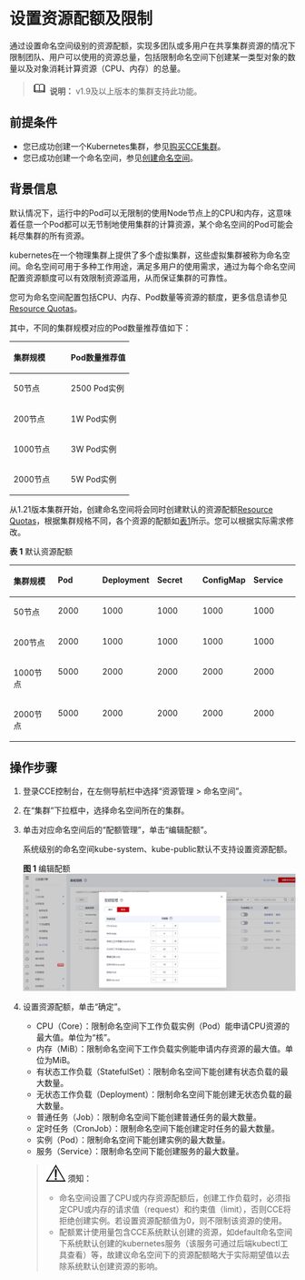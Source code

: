 # 设置资源配额及限制<a name="cce_01_0287"></a>

通过设置命名空间级别的资源配额，实现多团队或多用户在共享集群资源的情况下限制团队、用户可以使用的资源总量，包括限制命名空间下创建某一类型对象的数量以及对象消耗计算资源（CPU、内存）的总量。

>![](public_sys-resources/icon-note.gif) **说明：** 
>v1.9及以上版本的集群支持此功能。

## 前提条件<a name="section1974410198410"></a>

-   您已成功创建一个Kubernetes集群，参见[购买CCE集群](购买CCE集群.md)。
-   您已成功创建一个命名空间，参见[创建命名空间](创建命名空间.md)。

## 背景信息<a name="section161820104912"></a>

默认情况下，运行中的Pod可以无限制的使用Node节点上的CPU和内存，这意味着任意一个Pod都可以无节制地使用集群的计算资源，某个命名空间的Pod可能会耗尽集群的所有资源。

kubernetes在一个物理集群上提供了多个虚拟集群，这些虚拟集群被称为命名空间。命名空间可用于多种工作用途，满足多用户的使用需求，通过为每个命名空间配置资源额度可以有效限制资源滥用，从而保证集群的可靠性。

您可为命名空间配置包括CPU、内存、Pod数量等资源的额度，更多信息请参见[Resource Quotas](https://kubernetes.io/docs/concepts/policy/resource-quotas/?spm=a2c4g.11186623.2.8.d882712bd1i8ae)。

其中，不同的集群规模对应的Pod数量推荐值如下：

<a name="table76941619287"></a>
<table><thead align="left"><tr id="row207441417281"><th class="cellrowborder" valign="top" width="47.81%" id="mcps1.1.3.1.1"><p id="p18744812287"><a name="p18744812287"></a><a name="p18744812287"></a>集群规模</p>
</th>
<th class="cellrowborder" valign="top" width="52.190000000000005%" id="mcps1.1.3.1.2"><p id="p4744717288"><a name="p4744717288"></a><a name="p4744717288"></a>Pod数量推荐值</p>
</th>
</tr>
</thead>
<tbody><tr id="row1974421112811"><td class="cellrowborder" valign="top" width="47.81%" headers="mcps1.1.3.1.1 "><p id="p1174471132818"><a name="p1174471132818"></a><a name="p1174471132818"></a>50节点</p>
</td>
<td class="cellrowborder" valign="top" width="52.190000000000005%" headers="mcps1.1.3.1.2 "><p id="p574411111288"><a name="p574411111288"></a><a name="p574411111288"></a>2500 Pod实例</p>
</td>
</tr>
<tr id="row16744171192814"><td class="cellrowborder" valign="top" width="47.81%" headers="mcps1.1.3.1.1 "><p id="p974412110289"><a name="p974412110289"></a><a name="p974412110289"></a>200节点</p>
</td>
<td class="cellrowborder" valign="top" width="52.190000000000005%" headers="mcps1.1.3.1.2 "><p id="p4744414285"><a name="p4744414285"></a><a name="p4744414285"></a>1W Pod实例</p>
</td>
</tr>
<tr id="row1744611281"><td class="cellrowborder" valign="top" width="47.81%" headers="mcps1.1.3.1.1 "><p id="p07444111282"><a name="p07444111282"></a><a name="p07444111282"></a>1000节点</p>
</td>
<td class="cellrowborder" valign="top" width="52.190000000000005%" headers="mcps1.1.3.1.2 "><p id="p3744141152816"><a name="p3744141152816"></a><a name="p3744141152816"></a>3W Pod实例</p>
</td>
</tr>
<tr id="row174413132813"><td class="cellrowborder" valign="top" width="47.81%" headers="mcps1.1.3.1.1 "><p id="p1974413118283"><a name="p1974413118283"></a><a name="p1974413118283"></a>2000节点</p>
</td>
<td class="cellrowborder" valign="top" width="52.190000000000005%" headers="mcps1.1.3.1.2 "><p id="p57441117288"><a name="p57441117288"></a><a name="p57441117288"></a>5W Pod实例</p>
</td>
</tr>
</tbody>
</table>

从1.21版本集群开始，创建命名空间将会同时创建默认的资源配额[Resource Quotas](https://kubernetes.io/docs/concepts/policy/resource-quotas/?spm=a2c4g.11186623.2.8.d882712bd1i8ae)，根据集群规格不同，各个资源的配额如[表1](#table371165714613)所示。您可以根据实际需求修改。

**表 1**  默认资源配额

<a name="table371165714613"></a>
<table><thead align="left"><tr id="row371135714462"><th class="cellrowborder" valign="top" width="16.666666666666664%" id="mcps1.2.7.1.1"><p id="p2741101516471"><a name="p2741101516471"></a><a name="p2741101516471"></a>集群规模</p>
</th>
<th class="cellrowborder" valign="top" width="16.666666666666664%" id="mcps1.2.7.1.2"><p id="p672155774618"><a name="p672155774618"></a><a name="p672155774618"></a>Pod</p>
</th>
<th class="cellrowborder" valign="top" width="16.666666666666664%" id="mcps1.2.7.1.3"><p id="p20721357144613"><a name="p20721357144613"></a><a name="p20721357144613"></a>Deployment</p>
</th>
<th class="cellrowborder" valign="top" width="16.666666666666664%" id="mcps1.2.7.1.4"><p id="p7728578461"><a name="p7728578461"></a><a name="p7728578461"></a>Secret</p>
</th>
<th class="cellrowborder" valign="top" width="16.666666666666664%" id="mcps1.2.7.1.5"><p id="p117215714466"><a name="p117215714466"></a><a name="p117215714466"></a>ConfigMap</p>
</th>
<th class="cellrowborder" valign="top" width="16.666666666666664%" id="mcps1.2.7.1.6"><p id="p672357104616"><a name="p672357104616"></a><a name="p672357104616"></a>Service</p>
</th>
</tr>
</thead>
<tbody><tr id="row1172157114611"><td class="cellrowborder" valign="top" width="16.666666666666664%" headers="mcps1.2.7.1.1 "><p id="p97411115144712"><a name="p97411115144712"></a><a name="p97411115144712"></a>50节点</p>
</td>
<td class="cellrowborder" valign="top" width="16.666666666666664%" headers="mcps1.2.7.1.2 "><p id="p8722057154614"><a name="p8722057154614"></a><a name="p8722057154614"></a>2000</p>
</td>
<td class="cellrowborder" valign="top" width="16.666666666666664%" headers="mcps1.2.7.1.3 "><p id="p272145764613"><a name="p272145764613"></a><a name="p272145764613"></a>1000</p>
</td>
<td class="cellrowborder" valign="top" width="16.666666666666664%" headers="mcps1.2.7.1.4 "><p id="p107235744611"><a name="p107235744611"></a><a name="p107235744611"></a>1000</p>
</td>
<td class="cellrowborder" valign="top" width="16.666666666666664%" headers="mcps1.2.7.1.5 "><p id="p772457184613"><a name="p772457184613"></a><a name="p772457184613"></a>1000</p>
</td>
<td class="cellrowborder" valign="top" width="16.666666666666664%" headers="mcps1.2.7.1.6 "><p id="p1072457174618"><a name="p1072457174618"></a><a name="p1072457174618"></a>1000</p>
</td>
</tr>
<tr id="row1972115711468"><td class="cellrowborder" valign="top" width="16.666666666666664%" headers="mcps1.2.7.1.1 "><p id="p874131544718"><a name="p874131544718"></a><a name="p874131544718"></a>200节点</p>
</td>
<td class="cellrowborder" valign="top" width="16.666666666666664%" headers="mcps1.2.7.1.2 "><p id="p457244374812"><a name="p457244374812"></a><a name="p457244374812"></a>2000</p>
</td>
<td class="cellrowborder" valign="top" width="16.666666666666664%" headers="mcps1.2.7.1.3 "><p id="p7572124315489"><a name="p7572124315489"></a><a name="p7572124315489"></a>1000</p>
</td>
<td class="cellrowborder" valign="top" width="16.666666666666664%" headers="mcps1.2.7.1.4 "><p id="p8572164310486"><a name="p8572164310486"></a><a name="p8572164310486"></a>1000</p>
</td>
<td class="cellrowborder" valign="top" width="16.666666666666664%" headers="mcps1.2.7.1.5 "><p id="p2057254384819"><a name="p2057254384819"></a><a name="p2057254384819"></a>1000</p>
</td>
<td class="cellrowborder" valign="top" width="16.666666666666664%" headers="mcps1.2.7.1.6 "><p id="p2572154315484"><a name="p2572154315484"></a><a name="p2572154315484"></a>1000</p>
</td>
</tr>
<tr id="row1075851118472"><td class="cellrowborder" valign="top" width="16.666666666666664%" headers="mcps1.2.7.1.1 "><p id="p8741171517472"><a name="p8741171517472"></a><a name="p8741171517472"></a>1000节点</p>
</td>
<td class="cellrowborder" valign="top" width="16.666666666666664%" headers="mcps1.2.7.1.2 "><p id="p87582011134719"><a name="p87582011134719"></a><a name="p87582011134719"></a>5000</p>
</td>
<td class="cellrowborder" valign="top" width="16.666666666666664%" headers="mcps1.2.7.1.3 "><p id="p1875811116478"><a name="p1875811116478"></a><a name="p1875811116478"></a>2000</p>
</td>
<td class="cellrowborder" valign="top" width="16.666666666666664%" headers="mcps1.2.7.1.4 "><p id="p1275891120471"><a name="p1275891120471"></a><a name="p1275891120471"></a>2000</p>
</td>
<td class="cellrowborder" valign="top" width="16.666666666666664%" headers="mcps1.2.7.1.5 "><p id="p875811124719"><a name="p875811124719"></a><a name="p875811124719"></a>2000</p>
</td>
<td class="cellrowborder" valign="top" width="16.666666666666664%" headers="mcps1.2.7.1.6 "><p id="p57581011134710"><a name="p57581011134710"></a><a name="p57581011134710"></a>2000</p>
</td>
</tr>
<tr id="row372857174613"><td class="cellrowborder" valign="top" width="16.666666666666664%" headers="mcps1.2.7.1.1 "><p id="p1374191554715"><a name="p1374191554715"></a><a name="p1374191554715"></a>2000节点</p>
</td>
<td class="cellrowborder" valign="top" width="16.666666666666664%" headers="mcps1.2.7.1.2 "><p id="p1747717560487"><a name="p1747717560487"></a><a name="p1747717560487"></a>5000</p>
</td>
<td class="cellrowborder" valign="top" width="16.666666666666664%" headers="mcps1.2.7.1.3 "><p id="p247765611483"><a name="p247765611483"></a><a name="p247765611483"></a>2000</p>
</td>
<td class="cellrowborder" valign="top" width="16.666666666666664%" headers="mcps1.2.7.1.4 "><p id="p1047715624814"><a name="p1047715624814"></a><a name="p1047715624814"></a>2000</p>
</td>
<td class="cellrowborder" valign="top" width="16.666666666666664%" headers="mcps1.2.7.1.5 "><p id="p1147765616485"><a name="p1147765616485"></a><a name="p1147765616485"></a>2000</p>
</td>
<td class="cellrowborder" valign="top" width="16.666666666666664%" headers="mcps1.2.7.1.6 "><p id="p3477185610481"><a name="p3477185610481"></a><a name="p3477185610481"></a>2000</p>
</td>
</tr>
</tbody>
</table>

## 操作步骤<a name="section612004131015"></a>

1.  登录CCE控制台，在左侧导航栏中选择“资源管理 \> 命名空间”。
2.  在“集群”下拉框中，选择命名空间所在的集群。
3.  单击对应命名空间后的“配额管理”，单击“编辑配额”。

    系统级别的命名空间kube-system、kube-public默认不支持设置资源配额。

    **图 1**  编辑配额<a name="fig19559193952718"></a>  
    ![](figures/编辑配额.png "编辑配额")

4.  设置资源配额，单击“确定”。

    -   CPU（Core）：限制命名空间下工作负载实例（Pod）能申请CPU资源的最大值。单位为“核”。
    -   内存（MiB）：限制命名空间下工作负载实例能申请内存资源的最大值。单位为MiB。
    -   有状态工作负载（StatefulSet）：限制命名空间下能创建有状态负载的最大数量。
    -   无状态工作负载（Deployment）：限制命名空间下能创建无状态负载的最大数量。
    -   普通任务（Job）：限制命名空间下能创建普通任务的最大数量。
    -   定时任务（CronJob）：限制命名空间下能创建定时任务的最大数量。
    -   实例（Pod）：限制命名空间下能创建实例的最大数量。
    -   服务（Service）：限制命名空间下能创建服务的最大数量。

    >![](public_sys-resources/icon-notice.gif) **须知：** 
    >-   命名空间设置了CPU或内存资源配额后，创建工作负载时，必须指定CPU或内存的请求值（request）和约束值（limit），否则CCE将拒绝创建实例。若设置资源配额值为0，则不限制该资源的使用。
    >-   配额累计使用量包含CCE系统默认创建的资源，如default命名空间下系统默认创建的kubernetes服务（该服务可通过后端kubectl工具查看）等，故建议命名空间下的资源配额略大于实际期望值以去除系统默认创建资源的影响。


